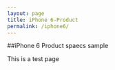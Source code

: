 ```yaml
---
layout: page
title: iPhone 6-Product
permalink: /iphone6/
---
```


##iPhone 6 Product spaecs sample

This is a test page 

